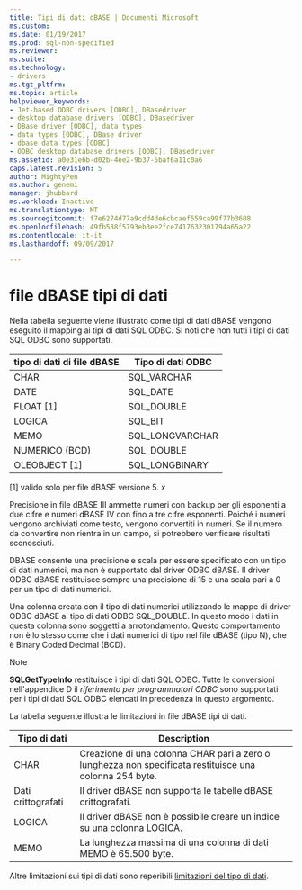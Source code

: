```yaml
---
title: Tipi di dati dBASE | Documenti Microsoft
ms.custom: 
ms.date: 01/19/2017
ms.prod: sql-non-specified
ms.reviewer: 
ms.suite: 
ms.technology:
- drivers
ms.tgt_pltfrm: 
ms.topic: article
helpviewer_keywords:
- Jet-based ODBC drivers [ODBC], DBasedriver
- desktop database drivers [ODBC], DBasedriver
- DBase driver [ODBC], data types
- data types [ODBC], DBase driver
- dbase data types [ODBC]
- ODBC desktop database drivers [ODBC], DBasedriver
ms.assetid: a0e31e6b-d02b-4ee2-9b37-5baf6a11c0a6
caps.latest.revision: 5
author: MightyPen
ms.author: genemi
manager: jhubbard
ms.workload: Inactive
ms.translationtype: MT
ms.sourcegitcommit: f7e6274d77a9cdd4de6cbcaef559ca99f77b3608
ms.openlocfilehash: 49fb588f5793eb3ee2fce7417632301794a65a22
ms.contentlocale: it-it
ms.lasthandoff: 09/09/2017

---
```

# <a name="dbase-data-types"></a>file dBASE tipi di dati
Nella tabella seguente viene illustrato come tipi di dati dBASE vengono eseguito il mapping ai tipi di dati SQL ODBC. Si noti che non tutti i tipi di dati SQL ODBC sono supportati.  
  
|tipo di dati di file dBASE|Tipo di dati ODBC|  
|---------------------|--------------------|  
|CHAR|SQL_VARCHAR|  
|DATE|SQL_DATE|  
|FLOAT [1]|SQL_DOUBLE|  
|LOGICA|SQL_BIT|  
|MEMO|SQL_LONGVARCHAR|  
|NUMERICO (BCD)|SQL_DOUBLE|  
|OLEOBJECT [1]|SQL_LONGBINARY|  
  
 [1] valido solo per file dBASE versione 5. *x*  
  
 Precisione in file dBASE III ammette numeri con backup per gli esponenti a due cifre e numeri dBASE IV con fino a tre cifre esponenti. Poiché i numeri vengono archiviati come testo, vengono convertiti in numeri. Se il numero da convertire non rientra in un campo, si potrebbero verificare risultati sconosciuti.  
  
 DBASE consente una precisione e scala per essere specificato con un tipo di dati numerici, ma non è supportato dal driver ODBC dBASE. Il driver ODBC dBASE restituisce sempre una precisione di 15 e una scala pari a 0 per un tipo di dati numerici.  
  
 Una colonna creata con il tipo di dati numerici utilizzando le mappe di driver ODBC dBASE al tipo di dati ODBC SQL_DOUBLE. In questo modo i dati in questa colonna sono soggetti a arrotondamento. Questo comportamento non è lo stesso come che i dati numerici di tipo nel file dBASE (tipo N), che è Binary Coded Decimal (BCD).  
  
> [!NOTE]  
>  **SQLGetTypeInfo** restituisce i tipi di dati SQL ODBC. Tutte le conversioni nell'appendice D il *riferimento per programmatori ODBC* sono supportati per i tipi di dati SQL ODBC elencati in precedenza in questo argomento.  
  
 La tabella seguente illustra le limitazioni in file dBASE tipi di dati.  
  
|Tipo di dati|Description|  
|---------------|-----------------|  
|CHAR|Creazione di una colonna CHAR pari a zero o lunghezza non specificata restituisce una colonna 254 byte.|  
|Dati crittografati|Il driver dBASE non supporta le tabelle dBASE crittografati.|  
|LOGICA|Il driver dBASE non è possibile creare un indice su una colonna LOGICA.|  
|MEMO|La lunghezza massima di una colonna di dati MEMO è 65.500 byte.|  
  
 Altre limitazioni sui tipi di dati sono reperibili [limitazioni del tipo di dati](../../odbc/microsoft/data-type-limitations.md).

